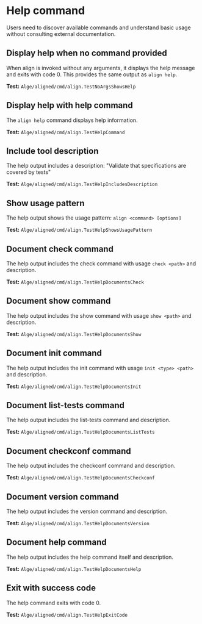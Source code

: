 # Help command

Users need to discover available commands and understand basic usage without consulting external documentation.

## Display help when no command provided

When align is invoked without any arguments, it displays the help message and exits with code 0. This provides the same output as `align help`.

**Test:** `Alge/aligned/cmd/align.TestNoArgsShowsHelp`

## Display help with help command

The `align help` command displays help information.

**Test:** `Alge/aligned/cmd/align.TestHelpCommand`

## Include tool description

The help output includes a description: "Validate that specifications are covered by tests"

**Test:** `Alge/aligned/cmd/align.TestHelpIncludesDescription`

## Show usage pattern

The help output shows the usage pattern: `align <command> [options]`

**Test:** `Alge/aligned/cmd/align.TestHelpShowsUsagePattern`

## Document check command

The help output includes the check command with usage `check <path>` and description.

**Test:** `Alge/aligned/cmd/align.TestHelpDocumentsCheck`

## Document show command

The help output includes the show command with usage `show <path>` and description.

**Test:** `Alge/aligned/cmd/align.TestHelpDocumentsShow`

## Document init command

The help output includes the init command with usage `init <type> <path>` and description.

**Test:** `Alge/aligned/cmd/align.TestHelpDocumentsInit`

## Document list-tests command

The help output includes the list-tests command and description.

**Test:** `Alge/aligned/cmd/align.TestHelpDocumentsListTests`

## Document checkconf command

The help output includes the checkconf command and description.

**Test:** `Alge/aligned/cmd/align.TestHelpDocumentsCheckconf`

## Document version command

The help output includes the version command and description.

**Test:** `Alge/aligned/cmd/align.TestHelpDocumentsVersion`

## Document help command

The help output includes the help command itself and description.

**Test:** `Alge/aligned/cmd/align.TestHelpDocumentsHelp`

## Exit with success code

The help command exits with code 0.

**Test:** `Alge/aligned/cmd/align.TestHelpExitCode`
